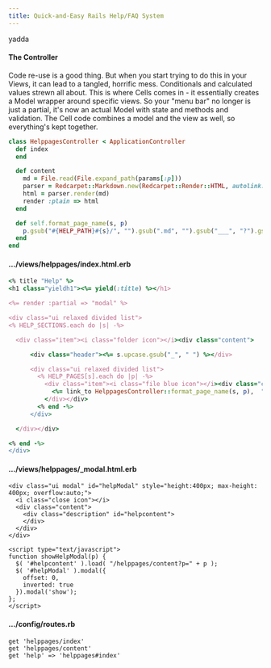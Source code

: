 ```yaml
---
title: Quick-and-Easy Rails Help/FAQ System
---
```


yadda


#### The Controller

Code re-use is a good thing. But when you start trying to do this in your Views, it can lead to a tangled,
horrific mess. Conditionals and calculated values strewn all about. This is where Cells comes in - it
essentially creates a Model wrapper around specific views. So your "menu bar" no longer is just a partial,
it's now an actual Model with state and methods and validation. The Cell code combines a model and the view as
well, so everything's kept together.

```ruby
class HelppagesController < ApplicationController
  def index
  end

  def content
    md = File.read(File.expand_path(params[:p]))
    parser = Redcarpet::Markdown.new(Redcarpet::Render::HTML, autolink: true, tables: true)
    html = parser.render(md)
    render :plain => html
  end

  def self.format_page_name(s, p)
    p.gsub("#{HELP_PATH}#{s}/", "").gsub(".md", "").gsub("___", "?").gsub("_", " ").gsub(".md", "").split("/").last
  end
end

```

#### .../views/helppages/index.html.erb

```ruby
<% title "Help" %>
<h1 class="yieldh1"><%= yield(:title) %></h1>

<%= render :partial => "modal" %>

<div class="ui relaxed divided list">
<% HELP_SECTIONS.each do |s| -%>

  <div class="item"><i class="folder icon"></i><div class="content">

      <div class="header"><%= s.upcase.gsub("_", " ") %></div>

      <div class="ui relaxed divided list">
        <% HELP_PAGES[s].each do |p| -%>
          <div class="item"><i class="file blue icon"></i><div class="content">
            <%= link_to HelppagesController::format_page_name(s, p),  "javascript:showHelpModal('#{p}');" %>
          </div></div>
        <% end -%>
      </div>

  </div></div>

<% end -%>
</div>
```

#### .../views/helppages/_modal.html.erb

```
<div class="ui modal" id="helpModal" style="height:400px; max-height: 400px; overflow:auto;">
  <i class="close icon"></i>
  <div class="content">
    <div class="description" id="helpcontent">
    </div>
  </div>
</div>

<script type="text/javascript">
function showHelpModal(p) {
  $( '#helpcontent' ).load( "/helppages/content?p=" + p );
  $( '#helpModal' ).modal({
    offset: 0,
    inverted: true
  }).modal('show');
};
</script>
```

#### .../config/routes.rb

```
get 'helppages/index'
get 'helppages/content'
get 'help' => 'helppages#index'
```